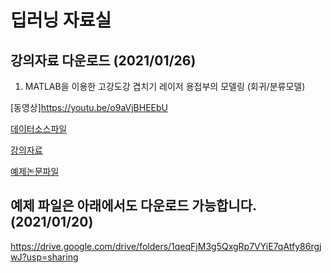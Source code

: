 # 딥러닝 자료실

## 강의자료 다운로드 (2021/01/26)

1. MATLAB을 이용한 고강도강 겹치기 레이저 용접부의 모델링 (회귀/분류모델)

  [동영상]<https://youtu.be/o9aVjBHEEbU>
  
  [데이터소스파일](./lec1/all_data.xlsx)
  
  [강의자료](./lec1/lecture1.pdf)
  
  [예제논문파일](./lec1/paper1.pdf) 

## 예제 파일은 아래에서도 다운로드 가능합니다. (2021/01/20)

https://drive.google.com/drive/folders/1qeqFjM3g5QxgRp7VYiE7qAtfy86rgjwJ?usp=sharing
